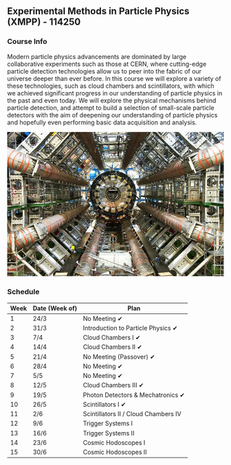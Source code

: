 ## Experimental Methods in Particle Physics (XMPP) - 114250

### Course Info

Modern particle physics advancements are dominated by large collaborative experiments such as those at CERN, where cutting-edge particle detection technologies allow us to peer into the fabric of our universe deeper than ever before. In this course we will explore a variety of these technologies, such as cloud chambers and scintillators, with which we achieved significant progress in our understanding of particle physics in the past and even today. We will explore the physical mechanisms behind particle detection, and attempt to build a selection of small-scale particle detectors with the aim of deepening our understanding of particle physics and hopefully even performing basic data acquisition and analysis.

![ATLAS](ATLAS.jpg)

### Schedule

| Week  | Date (Week of) | Plan |
| ------------- | ------------- | ------------- |
| 1 | 24/3 | No Meeting ✔ |
| 2 | 31/3 | Introduction to Particle Physics ✔ |
| 3 | 7/4 | Cloud Chambers I ✔ |
| 4 | 14/4 | Cloud Chambers II ✔ |
| 5 | 21/4 | No Meeting (Passover) ✔ |
| 6 | 28/4 | No Meeting ✔ |
| 7 | 5/5 | No Meeting ✔ |
| 8 | 12/5 | Cloud Chambers III ✔ |
| 9 | 19/5 | Photon Detectors & Mechatronics ✔ |
| 10 | 26/5 | Scintillators I ✔ |
| 11 | 2/6 | Scintillators II / Cloud Chambers IV |
| 12 | 9/6 | Trigger Systems I |
| 13 | 16/6 | Trigger Systems II |
| 14 | 23/6 | Cosmic Hodoscopes I |
| 15 | 30/6 | Cosmic Hodoscopes II |
